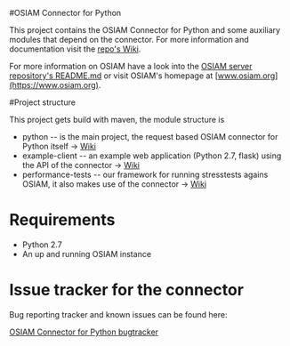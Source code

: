 #OSIAM Connector for Python

This project contains the OSIAM Connector for Python and some auxiliary modules that depend on the connector. For more information and documentation visit the [repo's Wiki](https://github.com/osiam/connector4python/wiki).

For more information on OSIAM have a look into the [OSIAM server repository's README.md](https://github.com/osiam/server/README.md) or visit OSIAM's homepage at [www.osiam.org](https://www.osiam.org).

#Project structure

This project gets build with maven, the module structure is

* python -- is the main project, the request based OSIAM connector for Python itself -> [Wiki](https://github.com/osiam/connector4python/wiki#osiam-connector-for-python)
* example-client -- an example web application (Python 2.7, flask) using the API of the connector -> [Wiki](https://github.com/osiam/connector4python/wiki#sample-client-for-osiam)
* performance-tests -- our framework for running stresstests agains OSIAM, it also makes use of the connector -> [Wiki](https://github.com/osiam/connector4python/wiki#performance-test-framework-and-tests-for-osiam)

# Requirements

* Python 2.7
* An up and running OSIAM instance

# Issue tracker for the connector

Bug reporting tracker and known issues can be found here:

[OSIAM Connector for Python bugtracker](https://github.com/osiam/connector4python/issues)

